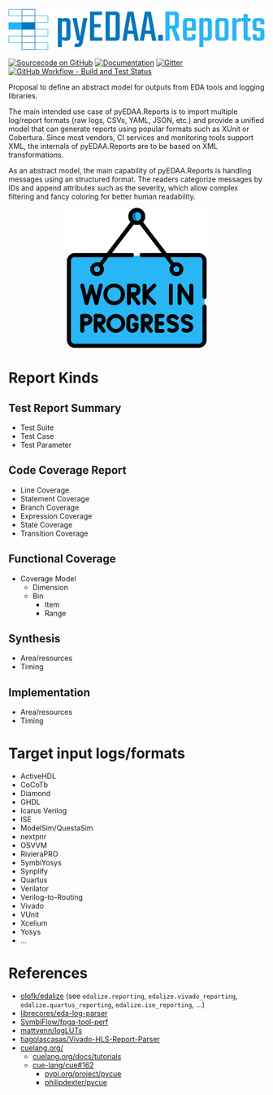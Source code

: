 <p align="center">
  <a title="edaa-org.github.io/pyEDAA.Reports" href="https://edaa-org.github.io/pyEDAA.Reports"><img height="80px" src="doc/_static/logo.svg"/></a>
</p>

[![Sourcecode on GitHub](https://img.shields.io/badge/pyEDAA-Reports-29b6f6.svg?longCache=true&style=flat-square&logo=GitHub&labelColor=0277bd)](https://GitHub.com/edaa-org/pyEDAA.Reports)
[![Documentation](https://img.shields.io/website?longCache=true&style=flat-square&label=edaa-org.github.io%2FpyEDAA.Reports&logo=GitHub&logoColor=fff&up_color=blueviolet&up_message=Read%20now%20%E2%9E%9A&url=https%3A%2F%2Fedaa-org.github.io%2FpyEDAA.Reports%2Findex.html)](https://edaa-org.github.io/pyEDAA.Reports/)
[![Gitter](https://img.shields.io/badge/chat-on%20gitter-4db797.svg?longCache=true&style=flat-square&logo=gitter&logoColor=e8ecef)](https://gitter.im/hdl/community)  
[![GitHub Workflow - Build and Test Status](https://img.shields.io/github/workflow/status/edaa-org/pyEDAA.Reports/Pipeline/main?longCache=true&style=flat-square&label=Build%20and%20Test&logo=GitHub%20Actions&logoColor=FFFFFF)](https://GitHub.com/edaa-org/pyEDAA.Reports/actions/workflows/Pipeline.yml)

<!--
[![Sourcecode License](https://img.shields.io/pypi/l/pyEDAA.Reports?longCache=true&style=flat-square&logo=Apache&label=code)](LICENSE.md)
[![Documentation License](https://img.shields.io/badge/doc-CC--BY%204.0-green?longCache=true&style=flat-square&logo=CreativeCommons&logoColor=fff)](LICENSE.md)

[![PyPI](https://img.shields.io/pypi/v/pyEDAA.Reports?longCache=true&style=flat-square&logo=PyPI&logoColor=FBE072)](https://pypi.org/project/pyEDAA.Reports/)
![PyPI - Status](https://img.shields.io/pypi/status/pyEDAA.Reports?longCache=true&style=flat-square&logo=PyPI&logoColor=FBE072)
![PyPI - Python Version](https://img.shields.io/pypi/pyversions/pyEDAA.Reports?longCache=true&style=flat-square&logo=PyPI&logoColor=FBE072)

[![Libraries.io status for latest release](https://img.shields.io/librariesio/release/pypi/pyEDAA.Reports?longCache=true&style=flat-square&logo=Libraries.io&logoColor=fff)](https://libraries.io/github/edaa-org/pyEDAA.Reports)
[![Codacy - Quality](https://img.shields.io/codacy/grade/39d312bf98244961975559f141c3e000?longCache=true&style=flat-square&logo=Codacy)](https://app.codacy.com/gh/edaa-org/pyEDAA.Reports)
[![Codacy - Coverage](https://img.shields.io/codacy/coverage/39d312bf98244961975559f141c3e000?longCache=true&style=flat-square&logo=Codacy)](https://app.codacy.com/gh/edaa-org/pyEDAA.Reports)
[![Codecov - Branch Coverage](https://img.shields.io/codecov/c/github/edaa-org/pyEDAA.Reports?longCache=true&style=flat-square&logo=Codecov)](https://codecov.io/gh/edaa-org/pyEDAA.Reports)

[![Dependent repos (via libraries.io)](https://img.shields.io/librariesio/dependent-repos/pypi/pyEDAA.Reports?longCache=true&style=flat-square&logo=GitHub)](https://GitHub.com/edaa-org/pyEDAA.Reports/network/dependents)
[![Requires.io](https://img.shields.io/requires/github/edaa-org/pyEDAA.Reports?longCache=true&style=flat-square)](https://requires.io/github/EDAA-ORG/pyEDAA.Reports/requirements/?branch=main)
[![Libraries.io SourceRank](https://img.shields.io/librariesio/sourcerank/pypi/pyEDAA.Reports?longCache=true&style=flat-square)](https://libraries.io/github/edaa-org/pyEDAA.Reports/sourcerank)
-->

Proposal to define an abstract model for outputs from EDA tools and logging libraries.

The main intended use case of pyEDAA.Reports is to import multiple log/report formats (raw logs, CSVs, YAML, JSON, etc.)
and provide a unified model that can generate reports using popular formats such as XUnit or Cobertura.
Since most vendors, CI services and monitoring tools support XML, the internals of pyEDAA.Reports are to be based on
XML transformations.

As an abstract model, the main capability of pyEDAA.Reports is handling messages using an structured format.
The readers categorize messages by IDs and append attributes such as the severity, which allow complex filtering and
fancy coloring for better human readability.

<p align="center">
  <a title="edaa-org.github.io/pyEDAA.Reports" href="https://edaa-org.github.io/pyEDAA.Reports"><img height="275px" src="doc/_static/work-in-progress.png"/></a>
</p>

# Report Kinds

## Test Report Summary

* Test Suite
* Test Case
* Test Parameter

## Code Coverage Report

* Line Coverage
* Statement Coverage
* Branch Coverage
* Expression Coverage
* State Coverage
* Transition Coverage

## Functional Coverage

* Coverage Model
  * Dimension
  * Bin
    * Item
    * Range

## Synthesis

* Area/resources
* Timing

## Implementation

* Area/resources
* Timing

# Target input logs/formats

* ActiveHDL
* CoCoTb
* Diamond
* GHDL
* Icarus Verilog
* ISE
* ModelSim/QuestaSim
* nextpnr
* OSVVM
* RivieraPRO
* SymbiYosys
* Synplify
* Quartus
* Verilator
* Verilog-to-Routing
* Vivado
* VUnit
* Xcelium
* Yosys
* ...

# References

* [olofk/edalize](https://github.com/olofk/edalize/) (see `edalize.reporting`, `edalize.vivado_reporting`, `edalize.quartus_reporting`, `edalize.ise_reporting`, ...)
* [librecores/eda-log-parser](https://github.com/librecores/eda-log-parser)
* [SymbiFlow/fpga-tool-perf](https://github.com/SymbiFlow/fpga-tool-perf)
* [mattvenn/logLUTs](https://github.com/mattvenn/logLUTs)
* [tiagolascasas/Vivado-HLS-Report-Parser](https://github.com/tiagolascasas/Vivado-HLS-Report-Parser)
* [cuelang.org/](https://cuelang.org/)
  * [cuelang.org/docs/tutorials](https://cuelang.org/docs/tutorials/)
  * [cue-lang/cue#162](https://github.com/cue-lang/cue/issues/162)
    * [pypi.org/project/pycue](https://pypi.org/project/pycue/)
    * [philipdexter/pycue](https://github.com/philipdexter/pycue)
